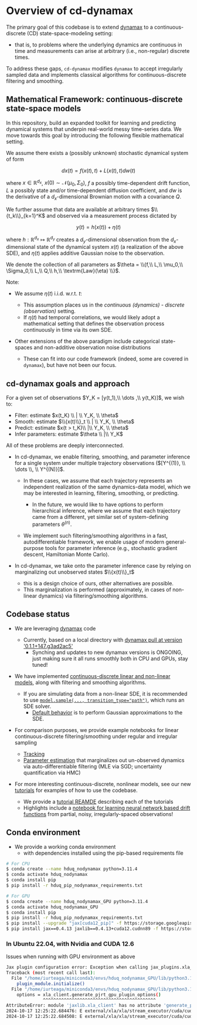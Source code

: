 # Overview of cd-dynamax

The primary goal of this codebase is to extend [dynamax](https://github.com/probml/dynamax) to a continuous-discrete (CD) state-space-modeling setting:

- that is, to problems where the underlying dynamics are continuous in time and measurements can arise at arbitrary (i.e., non-regular) discrete times.

To address these gaps, `cd-dynamax` modifies `dynamax` to accept irregularly sampled data and implements classical algorithms for continuous-discrete filtering and smoothing.

## Mathematical Framework: continuous-discrete state-space models

In this repository, build an expanded toolkit for learning and predicting dynamical systems that underpin real-world messy time-series data.
We move towards this goal by introducing the following flexible mathematical setting.

We assume there exists a (possibly unknown) stochastic dynamical system of form

$$dx(t) = f(x(t),t) + L(x(t),t) dw(t)$$

where $x \in \mathbb{R}^{d_x}$, $x(0) \sim \mathcal{N}(\mu_0, \Sigma_0)$, $f$ a possibly time-dependent drift function, $L$ a possibly state and/or time-dependent diffusion coefficient, and $dw$ is the derivative of a $d_x$-dimensional Brownian motion with a covariance $Q$.

We further assume that data are available at arbitrary times $\\{t_k\\}_{k=1}^K$ and observed via a measurement process dictated by

$$y(t) = h(x(t)) + \eta(t)$$

where $h: \mathbb{R}^{d_x} \mapsto \mathbb{R}^{d_y}$ creates a $d_y$-dimensional observation from the $d_x$-dimensional state of the dynamical system $x(t)$ (a realization of the above SDE), and $\eta(t)$ applies additive Gaussian noise to the observation.

We denote the collection of all parameters as $\theta = \\{f,\\  L,\\  \mu_0,\\  \Sigma_0,\\  L,\\  Q,\\  h,\\  \textrm{Law}(\eta) \\}$.

Note:

- We assume $\eta(t)$ i.i.d. w.r.t. $t$:
    - This assumption places us in the *continuous (dynamics) - discrete (observation)* setting.
    - If $\eta(t)$ had temporal correlations, we would likely adopt a mathematical setting that defines the observation process continuously in time via its own SDE.

- Other extensions of the above paradigm include categorical state-spaces and non-additive observation noise distributions
    - These can fit into our code framework (indeed, some are covered in `dynamax`), but have not been our focus.

## cd-dynamax goals and approach

For a given set of observations $Y_K = [y(t_1),\\ \dots ,\\ y(t_K)]$, we wish to:
- Filter: estimate $x(t_K) \\ | \\ Y_K, \\ \theta$
- Smooth: estimate $\\{x(t)\\}_t \\ | \\ Y_K, \\ \theta$
- Predict: estimate $x(t > t_K)\\ |\\ Y_K, \\ \theta$
- Infer parameters: estimate $\theta \\ |\\ Y_K$

All of these problems are deeply interconnected.

- In cd-dynamax, we enable filtering, smoothing, and parameter inference for a single system under multiple trajectory observations ($[Y^{(1)}, \\ \dots \\, \\ Y^{(N)}]$.
   
    - In these cases, we assume that each trajectory represents an independent realization of the same dynamics-data model, which we may be interested in learning, filtering, smoothing, or predicting.
        - In the future, we would like to have options to perform hierarchical inference, where we assume that each trajectory came from a different, yet similar set of system-defining parameters $\theta^{(n)}$.

    - We implement such filtering/smoothing algorithms in a fast, autodifferentiable framework, we enable usage of modern general-purpose tools for parameter inference (e.g., stochastic gradient descent, Hamiltonian Monte Carlo).

- In cd-dynamax, we take onto the parameter inference case by relying on marginalizing out unobserved states $\\{x(t)\\}_t$
    
    - this is a design choice of ours, other alternatives are possible.
    - This marginalization is performed (approximately, in cases of non-linear dynamics) via filtering/smoothing algorithms.

## Codebase status

- We are leveraging [dynamax](https://github.com/probml/dynamax) code
    - Currently, based on a local directory with [dynamax pull at version '0.1.1+147.g3ad2ac5'](./dynamax)
        - Synching and updates to new dynamax versions is ONGOING, just making sure it all runs smoothly both in CPU and GPUs, stay tuned!

- We have implemented [continuous-discrete linear and non-linear models](./src/README.md), along with filtering and smoothing algorithms.
    - If you are simulating data from a non-linear SDE, it is recommended to use [`model.sample(..., transition_type="path")`](./src/ssm_temissions.py#L208), which runs an SDE solver.
        - [Default behavior](./src/ssm_temissions.py#L204) is to perform Gaussian approximations to the SDE.

- For comparison purposes, we provide example notebooks for linear continuous-discrete filtering/smoothing under regular and irregular sampling
    - [Tracking](./src/notebooks/linear/cdlgssm_tracking.ipynb)
    - [Parameter estimation](./src/notebooks/non_linear/cdnlgssm_hmc.ipynb) that marginalizes out un-observed dynamics via auto-differentiable filtering (MLE via SGD; uncertainty quantification via HMC)

- For more interesting continuous-discrete, nonlinear models, see our new [tutorials](./src/notebooks/tutorial) for examples of how to use the codebase.
    - We provide a [tutorial REAMDE](./src/notebooks/tutorial/README.md) describing each of the tutorials
    - Highlights include a [notebook for learning neural network based drift functions](./src/notebooks/tutorial/cdnlgssm_NeuralNetDrift_NUTS_initwithSGD_partialObs.ipynb) from partial, noisy, irregularly-spaced observations!

## Conda environment

- We provide a working conda environment
    - with dependencies installed using the pip-based requirements file

```bash
# For CPU
$ conda create --name hduq_nodynamax python=3.11.4
$ conda activate hduq_nodynamax
$ conda install pip
$ pip install -r hduq_pip_nodynamax_requirements.txt

# For GPU
$ conda create --name hduq_nodynamax_GPU python=3.11.4
$ conda activate hduq_nodynamax_GPU
$ conda install pip
$ pip install -r hduq_pip_nodynamax_requirements.txt
$ pip install --upgrade "jax[cuda12_pip]" -f https://storage.googleapis.com/jax-releases/jax_cuda_releases.html
$ pip install jax==0.4.13 jaxlib==0.4.13+cuda12.cudnn89 -f https://storage.googleapis.com/jax-releases/jax_cuda_releases.html
```

### In Ubuntu 22.04, with Nvidia and CUDA 12.6

Issues when running with GPU environment as above
```bash
Jax plugin configuration error: Exception when calling jax_plugins.xla_cuda12.initialize()
Traceback (most recent call last):
  File "/home/iurteaga/miniconda3/envs/hduq_nodynamax_GPU/lib/python3.11/site-packages/jax/_src/xla_bridge.py", line 430, in discover_pjrt_plugins
    plugin_module.initialize()
  File "/home/iurteaga/miniconda3/envs/hduq_nodynamax_GPU/lib/python3.11/site-packages/jax_plugins/xla_cuda12/__init__.py", line 85, in initialize
    options = xla_client.generate_pjrt_gpu_plugin_options()
              ^^^^^^^^^^^^^^^^^^^^^^^^^^^^^^^^^^^^^^^^^^^
AttributeError: module 'jaxlib.xla_client' has no attribute 'generate_pjrt_gpu_plugin_options'
2024-10-17 12:25:22.684476: E external/xla/xla/stream_executor/cuda/cuda_dnn.cc:439] Could not create cudnn handle: CUDNN_STATUS_INTERNAL_ERROR
2024-10-17 12:25:22.684508: E external/xla/xla/stream_executor/cuda/cuda_dnn.cc:443] Memory usage: 1897005056 bytes free, 8219262976 bytes total.
```
